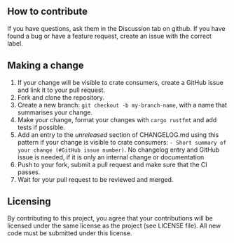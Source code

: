 ## How to contribute

If you have questions, ask them in the Discussion tab on github. If you have found a bug or have a feature request, create an issue
with the correct label.

## Making a change

1. If your change will be visible to crate consumers, create a GitHub issue and link it to your pull request.
2. Fork and clone the repository.
3. Create a new branch: `git checkout -b my-branch-name`, with a name that summarises your change.
4. Make your change, format your changes with `cargo rustfmt` and add tests if possible.
5. Add an entry to the *unreleased* section of CHANGELOG.md using this pattern if your change is visible to crate
   consumers: ```- Short summary of your change (#GitHub issue number)```.
   No changelog entry and GitHub issue is needed, if it is only an internal change or documentation
6. Push to your fork, submit a pull request and make sure that the CI passes.
7. Wait for your pull request to be reviewed and merged.

## Licensing

By contributing to this project, you agree that your contributions will be licensed under the same license as the
project (see LICENSE file). All new code must be submitted under this license.